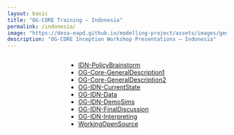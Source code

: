 ```yaml
---
layout: basic
title: "OG-CORE Training – Indonesia"
permalink: /indonesia/
image: "https://desa-eapd.github.io/modelling-project/assets/images/gen/blog/indonesia.png"
description: "OG-CORE Inception Workshop Presentations – Indonesia"
---
```


<div style="max-width: 900px; margin: 0 auto; text-align: center;">

<ul style="display: inline-block; text-align: left;">
  <li><a href="https://eapd-drb.github.io/og-model/indonesia/IDN-PolicyBrainstorm.pdf">IDN-PolicyBrainstorm</a></li>
  <li><a href="https://eapd-drb.github.io/og-model/indonesia/OG-Core-GeneralDescription1.pdf">OG-Core-GeneralDescription1</a></li>
  <li><a href="https://eapd-drb.github.io/og-model/indonesia/OG-Core-GeneralDescription2.pdf">OG-Core-GeneralDescription2</a></li>
  <li><a href="https://eapd-drb.github.io/og-model/indonesia/OG-IDN-CurrentState.pdf">OG-IDN-CurrentState</a></li>
  <li><a href="https://eapd-drb.github.io/og-model/indonesia/OG-IDN-Data.pdf">OG-IDN-Data</a></li>
  <li><a href="https://eapd-drb.github.io/og-model/indonesia/OG-IDN-DemoSims.pdf">OG-IDN-DemoSims</a></li>
  <li><a href="https://eapd-drb.github.io/og-model/indonesia/OG-IDN-FinalDiscussion.pdf">OG-IDN-FinalDiscussion</a></li>
  <li><a href="https://eapd-drb.github.io/og-model/indonesia/OG-IDN-Interpreting_Jason.pdf">OG-IDN-Interpreting</a></li>
  <li><a href="https://eapd-drb.github.io/og-model/indonesia/WorkingOpenSource_Rick.pdf">WorkingOpenSource</a></li>
</ul>

</div>
